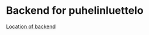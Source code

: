 # Backend for puhelinluettelo

[Location of backend](https://puhelinluettelo-backend-test.onrender.com/api/persons)
